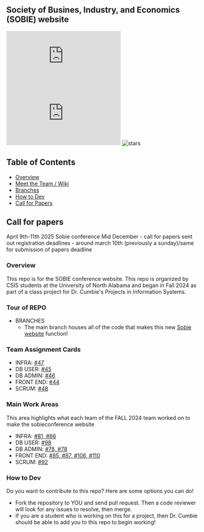 
## Society of Busines, Industry, and Economics (SOBIE) website
![version](https://img.shields.io/npm/v/sobieconference.org) ![Issues](https://img.shields.io/github/issues/barry-cumbie/sobieconference.org) ![stars](https://img.shields.io/github/stars/sobieconference.org/readme-md?style=flat&color=yellow)

## Table of Contents
- [Overview](#overview)
-  <a href="https://github.com/barrycumbie/sobieconference.org/wiki/Meet-the-Team" target="_blank">Meet the Team / Wiki </a>
- [Branches](#tour-of-repo)
- [How to Dev](#how-to-dev)
- [Call for Papers](#call-for-papers)

## Call for papers 
April 9th-11th 2025 Sobie conference
Mid December - call for papers sent out
registration deadlines - around march 10th (previously a sunday)/same for submission of papers deadline

### Overview
This repo is for the SOBIE conference website. This repo is organized by CSIS students at the University of North Alabama and began in Fall 2024 as part of a class project for Dr. Cumbie's Projects in Information Systems. 

### Tour of REPO
- BRANCHES
  - The main branch houses all of the code that makes this new <a href="https://dev-sobieconference.onrender.com/" target="_blank">Sobie website</a> function!
  
### Team Assignment Cards

- INFRA: <a href="https://github.com/barrycumbie/sobieconference.org/issues/47" target="_blank">#47</a>
- DB USER: <a href="https://github.com/barrycumbie/sobieconference.org/issues/45" target="_blank">#45</a>
- DB ADMIN: <a href="https://github.com/barrycumbie/sobieconference.org/issues/46" target="_blank">#46</a>
- FRONT END: <a href="https://github.com/barrycumbie/sobieconference.org/issues/44" target="_blank">#44</a>
- SCRUM: <a href="https://github.com/barrycumbie/sobieconference.org/issues/48" target="_blank">#48</a>

### Main Work Areas
This area highlights what each team of the FALL 2024 team worked on to make the sobieconference website 
- INFRA: <a href="https://github.com/barrycumbie/sobieconference.org/issues/81" target="_blank">#81, </a><a href="https://github.com/barrycumbie/sobieconference.org/issues/86" target="_blank">#86</a>
- DB USER: <a href="https://github.com/barrycumbie/sobieconference.org/issues/98" target="_blank">#98</a>
- DB ADMIN: <a href="https://github.com/barrycumbie/sobieconference.org/issues/78" target="_blank">#78, </a><a href="https://github.com/barrycumbie/sobieconference.org/issues/78" target="_blank">#78</a>
- FRONT END: <a href="https://github.com/barrycumbie/sobieconference.org/issues/85" target="_blank">#85, </a><a href="https://github.com/barrycumbie/sobieconference.org/issues/87" target="_blank">#87, </a><a href="https://github.com/barrycumbie/sobieconference.org/issues/106" target="_blank">#106, </a><a href="https://github.com/barrycumbie/sobieconference.org/issues/110" target="_blank">#110</a>
- SCRUM: <a href="https://github.com/barrycumbie/sobieconference.org/issues/92" target="_blank">#92</a>

 
### How to Dev 
Do you want to contribute to this repo? Here are some options you can do!
- Fork the repository to YOU and send pull request. Then a code reviewer will look for any issues to resolve, then merge.
- If you are a student who is working on this for a project, then Dr. Cumbie should be able to add you to this repo to begin working!

